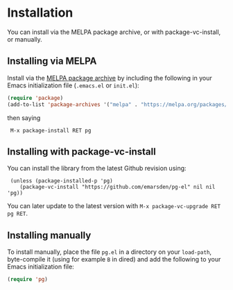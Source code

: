 # Installation

You can install via the MELPA package archive, or with package-vc-install, or manually.


## Installing via MELPA

Install via the [MELPA package archive](https://melpa.org/partials/getting-started.html) by
including the following in your Emacs initialization file (`.emacs.el` or `init.el`):

```lisp
(require 'package)
(add-to-list 'package-archives '("melpa" . "https://melpa.org/packages/") t)
```

then saying 

     M-x package-install RET pg


## Installing with package-vc-install

You can install the library from the latest Github revision using:

     (unless (package-installed-p 'pg)
        (package-vc-install "https://github.com/emarsden/pg-el" nil nil 'pg))

You can later update to the latest version with `M-x package-vc-upgrade RET pg RET`.


## Installing manually

To install manually, place the file `pg.el` in a directory on your `load-path`, byte-compile it
(using for example `B` in dired) and add the following to your Emacs initialization file:

```lisp
(require 'pg)
```

